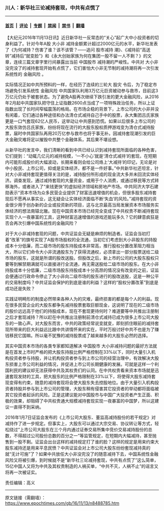 ### 川人：新华社三论减持套现，中共有点慌了

---

#### [首页](../../../..?n8488785) &nbsp;|&nbsp; [评论](../../../../../epoch-comment?n8488785) &nbsp;|&nbsp; [专题](../../../../../epoch-special?n8488785) &nbsp;|&nbsp; [禁闻](../../../../../epoch-news?n8488785) &nbsp;|&nbsp; [禁书](../../../../../books?n8488785) &nbsp;|&nbsp; [翻墙](https://github.com/gfw-breaker/nogfw/blob/master/README.md?n8488785)


<div class="post_content" id="artbody" itemprop="articleBody">
 <!-- article content begin -->
 <p>
  【大纪元2016年11月13日讯】近日新华社一反常态的“关心”起广大中小投资者的切身利益了。针对今年A股
  <ok href="https://www.epochtimes.com/gb/tag/%E5%A4%A7%E5%B0%8F%E9%9D%9E.html">
   大小非
  </ok>
  减持金额累计超过2000亿元的水平，新华社发表了《为何减持？伤害了谁？该不该管？——追问
  <ok href="https://www.epochtimes.com/gb/tag/%E8%82%A1%E5%B8%82%E5%87%8F%E6%8C%81.html">
   股市减持
  </ok>
  潮》、《减持前“高送转”减持后“就变脸”》和《永大创始家族为何在集团一股不留一人不剩？》的文章，连续三篇文章字里行间暴露出当前
  <ok href="https://www.epochtimes.com/gb/tag/%E4%B8%AD%E5%9B%BD%E8%82%A1%E5%B8%82.html">
   中国股市
  </ok>
  减持潮的严峻性。中共对
  <ok href="https://www.epochtimes.com/gb/tag/%E5%A4%A7%E5%B0%8F%E9%9D%9E.html">
   大小非
  </ok>
  没完没了的减持套现开始有点慌了，它们害怕大小非无节制的减持潮将再一次引发系统性的
  <ok href="https://www.epochtimes.com/gb/tag/%E9%87%91%E8%9E%8D%E9%A3%8E%E9%99%A9.html">
   金融风险
  </ok>
  。
 </p>
 <p>
  实际情况正如中共所预料的一样，在经历了连续的三轮大
  <ok href="https://www.epochtimes.com/gb/tag/%E8%82%A1%E7%81%BE.html">
   股灾
  </ok>
  令后，为了稳定市场避免引发系统性
  <ok href="https://www.epochtimes.com/gb/tag/%E9%87%91%E8%9E%8D%E9%A3%8E%E9%99%A9.html">
   金融风险
  </ok>
  中共国家队利用3万亿元巨资被动参与救市，目前这3万亿元仍处于被套状态。为了避免A股再次继续下跌引发的更大金融风险，从2016年2月起中共国家队把守住上证指数2600点当成了一项特殊政治任务，所以上证指数出现了长时间窄幅震荡的格局。在市场企稳的背景下，上市公司的大小非并没有闲着，它们通过各种途径和办法清仓式减持自己手中的股票，永大集团吕氏家族更是一口气套现62亿人民币，这举动让中共感到恐慌。如果以后很多上市公司的大股东效仿吕氏家族，纷纷将现在流行的大股东股权质押游戏变为清仓式减持股票，届时中共国家队再用20万亿参与救市也将于事无补。因减持套现潮引发的巨大金融灾难将足以摧毁中共整个金融体系，其后果不堪设想。
 </p>
 <p>
  从新华社的发言中，我们清晰的看到中共已经认识到减持套现所面临的各种危害，它们提到：“动辄几亿元的减持规模，‘一不小心’就是‘清仓式减持’的套现，在短期内可能形成股价的大幅波动，长期来看则会给公司烙上‘大减持’的印记，无论是对中小股民、上市公司，抑或是实体经济，都不是一件好事。”中共新华社还坦言，针对大小非减持套现更值得关注的是，减持股份所形成的现金流大多并未回流实体经济。调查发现，通过减持套现的大量资金，或用于个人消费，或通过移民等方式转移海外，或者进入了“来钱更快”的虚拟经济领域和房地产市场。中共同济大学石建勋表示“资本市场为众多民营企业提供了财富迅速增值的机会，但很多股东减持套现后不愿再从事实业，这无疑会让实体经济面临不断‘失血’的风险。”减持套现的资金很少用于创办新的企业或投资新的项目，这与北京最高当局发展资本市场服务实体经济的想法南辕北辙。现在中国资本市场已经完全变成了中共权贵不断减持套现实现个人一夜暴富的工具，这种财富迅速增值的游戏还能玩多久？它的肆意疯狂是否会再次引爆中国系统性的金融风险？
 </p>
 <p>
  对于大小非减持套现的问题，中共证监会无疑是麻烦的制造者。证监会当初打着“改革”的旗号实现了A股市场股权的全流通，当初它们考虑到大小非股东的持股成本十分低廉，而二级市场的股东持股成本非常高，推行股权分置改革阻力相当大，所以它们命令大小非流通股东为了获得流通权，必须拿出一部分股票送给二级市场的股东，这就是所谓的股改送股。但股改之后，新上市的公司的大股东股权只要等到解禁期满就可以直接进行全流通，再无需送股给二级市场的股东。在大小非持股成本十分低廉，二级市场股东持股成本十分高昂的情况没有改变的之前，证监会便通过行政命令停止了大小非向二级市场的股东进行的股改送股，这是一种公平的交易制度吗？中共证监会保护的到底是谁的利益？这样的“股权分置改革”到底是成功还是失败？
 </p>
 <p>
  实践证明畸形的制度必然带来各种人为的灾难，最终损害的都是每个人的利益。现在很多民营企业的大股东都争先减持股票套取巨额现金，这说明了现在的二级市场的股价远远高于他们的持股成本，现在不套现更待何时？难道要等中共推出注册制之后才套现减持？所以赶在中共推出注册制前清仓式减持已成为很多上市公司大股东的一致心声。对大股东而言，中共的政策经常说变就变，即刻抓住眼前的减持套现所带来的巨大利益远比跟中共讲情怀来的实在，平时万般讨好中共不也是为了赚钱移民它国嘛。所以毫不犹豫的减持股票成了越来越多的大股东必然的选择。
 </p>
 <p>
  其实中国资本市场的各类专家都知道解决
  <ok href="https://www.epochtimes.com/gb/tag/%E4%B8%AD%E5%9B%BD%E8%82%A1%E5%B8%82.html">
   中国股市
  </ok>
  大小非减持问题的最好方法就是在首发上市时严格的把大股东持股比例严格控制在33%以下，同时大量引入机构投资者参与持股，并让机构投资者参与到上市公司的经营治理中，有效解决大股东损害上市公司利益的情况，并促进上市公司长期健康的发展。可就是这样一个利国利民的建议却无法获得中共及其权贵们的认同。在中共权贵看来资本市场就是迅速套现发财的工具，把大股东的比例严格限制在33%以下，将使得大股东减持套现变得有约束，随意的减持套现将会使大股东失去控股地位。由于大量引入机构投资者持股并参与到上市公司的管理，大股东稍有侵害其它投资者的举动都将面临被其它投资者起诉的风险。正是这建议能对中国股市与中国广大投资者产生正面、积极的效果，却阻碍了中共权贵通大规模减持套现实现一夜暴富的中国梦，所以这建议一直得不到采纳。
 </p>
 <p>
  2016年1月7日证监会发布的《上市公司大股东、董监高减持股份的若干规定》对减持作了进一步规定。但事实上，大股东可以通过大宗交易、协议转让等方式，轻松绕过“上市公司大股东在三个月内通过证券交易所集中竞价交易减持股份的总数，不得超过公司股份总数的百分之一”等监管规定，在短期内大幅减持，甚至抛售到一股不剩。证监会出台这样的减持规定打了谁的脸？这样的规定是用来约束大股东减持还是用来平息民愤？中共证监会对上市公司大股东纷纷套现减持真的就“无计可施”了？如果中共放任大小非没完没了的随意减持下去，中国系统性金融风险又将被引爆，到时候就不是“新华社三论减持套现，中共有点慌了”这么简单，15亿中国人又将为中共及其权贵制造的人祸买单，“中共不灭，人祸不止”的谣言又将再一次被证实。
 </p>
 <p>
  责任编辑：高义
 </p>
 <!-- article content end -->
 <div id="below_article_ad">
 </div>
</div>


---

原文链接（需翻墙）：https://www.epochtimes.com/gb/16/11/13/n8488785.htm